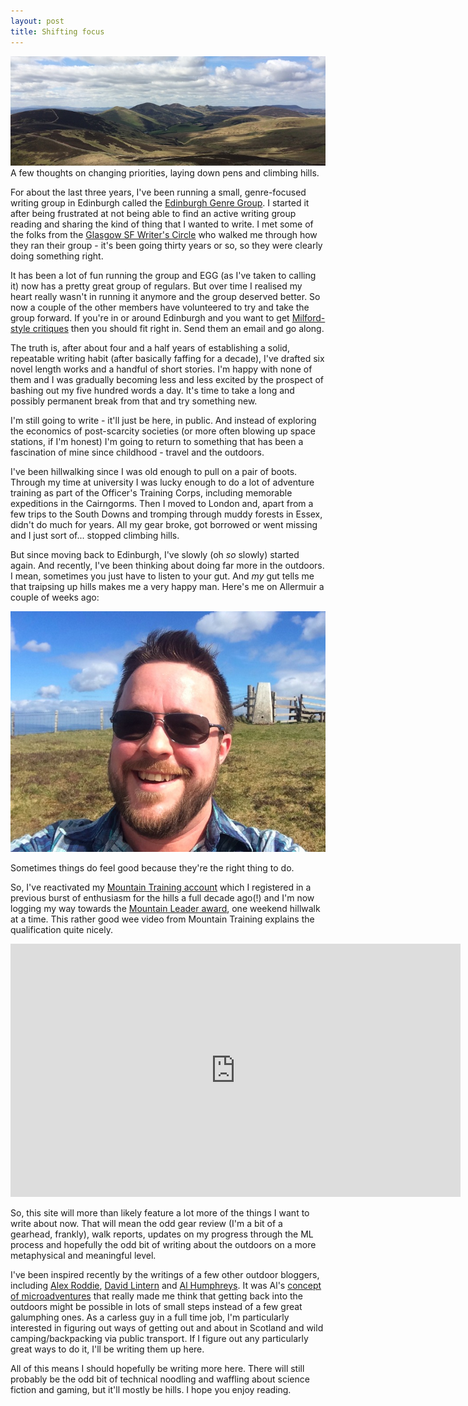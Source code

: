 ```yaml
---
layout: post
title: Shifting focus
---
```

![Pentland Ridge](/images/postimages/Pentland-Ridge.jpg)
A few thoughts on changing priorities, laying down pens and climbing hills. 

For about the last three years, I've been running a small, genre-focused writing group in Edinburgh called the [Edinburgh Genre Group](http://www.edinburghgenrewriters.org). I started it after being frustrated at not being able to find an active writing group reading and sharing the kind of thing that I wanted to write. I met some of the folks from the [Glasgow SF Writer's Circle](https://gsfwc.wordpress.com/) who walked me through how they ran their group - it's been going thirty years or so, so they were clearly doing something right.

It has been a lot of fun running the group and EGG (as I've taken to calling it) now has a pretty great group of regulars. But over time I realised my heart really wasn't in running it anymore and the group deserved better. So now a couple of the other members have volunteered to try and take the group forward. If you're in or around Edinburgh and you want to get [Milford-style critiques](http://cascadewriters.com/milford-style-workshopping/) then you should fit right in. Send them an email and go along.

The truth is, after about four and a half years of establishing a solid, repeatable writing habit (after basically faffing for a decade), I've drafted six novel length works and a handful of short stories. I'm happy with none of them and I was gradually becoming less and less excited by the prospect of bashing out my five hundred words a day. It's time to take a long and possibly permanent break from that and try something new. 

I'm still going to write - it'll just be here, in public. And instead of exploring the economics of post-scarcity societies (or more often blowing up space stations, if I'm honest) I'm going to return to something that has been a fascination of mine since childhood - travel and the outdoors.

I've been hillwalking since I was old enough to pull on a pair of boots. Through my time at university I was lucky enough to do a lot of adventure training as part of the Officer's Training Corps, including memorable expeditions in the Cairngorms. Then I moved to London and, apart from a few trips to the South Downs and tromping through muddy forests in Essex, didn't do much for years. All my gear broke, got borrowed or went missing and I just sort of... stopped climbing hills.

But since moving back to Edinburgh, I've slowly (oh *so* slowly) started again. And recently, I've been thinking about doing far more in the outdoors. I mean, sometimes you just have to listen to your gut. And *my* gut tells me that traipsing up hills makes me a very happy man. Here's me on Allermuir a couple of weeks ago:

![Me grinning beside a trig point](/images/postimages/Allermuir.jpg)

Sometimes things do feel good because they're the right thing to do.

So, I've reactivated my [Mountain Training account](http://www.mountain-training.org/) which I registered in a previous burst of enthusiasm for the hills a full decade ago(!) and I'm now logging my way towards the [Mountain Leader award](http://www.mountain-training.org/walking/skills-and-awards/mountain-leader), one weekend hillwalk at a time. This rather good wee video from Mountain Training explains the qualification quite nicely.

<iframe width="720" height="405" src="https://www.youtube.com/embed/8lM2k4dMu8U?rel=0" frameborder="0" allowfullscreen></iframe>

So, this site will more than likely feature a lot more of the things I want to write about now. That will mean the odd gear review (I'm a bit of a gearhead, frankly), walk reports, updates on my progress through the ML process and hopefully the odd bit of writing about the outdoors on a more metaphysical and meaningful level. 

I've been inspired recently by the writings of a few other outdoor bloggers, including [Alex Roddie](http://www.alexroddie.com/), [David Lintern](http://www.davidlintern.com/) and [Al Humphreys](http://www.alastairhumphreys.com/). It was Al's [concept of microadventures](http://www.alastairhumphreys.com/microadventures-3/) that really made me think that getting back into the outdoors might be possible in lots of small steps instead of a few great galumphing ones. As a carless guy in a full time job, I'm particularly interested in figuring out ways of getting out and about in Scotland and wild camping/backpacking via public transport. If I figure out any particularly great ways to do it, I'll be writing them up here.

All of this means I should hopefully be writing more here. There will still probably be the odd bit of technical noodling and waffling about science fiction and gaming, but it'll mostly be hills. I hope you enjoy reading.


